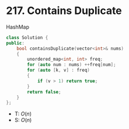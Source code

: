 # 217. Contains Duplicate

 HashMap

```cpp
class Solution {
public:
    bool containsDuplicate(vector<int>& nums)
    {
        unordered_map<int, int> freq;
        for (auto num : nums) ++freq[num];
        for (auto [k, v] : freq)
        {
            if (v > 1) return true;
        }
        return false;
    }
};
```

- T: $O(n)$
- S: $O(n)$
